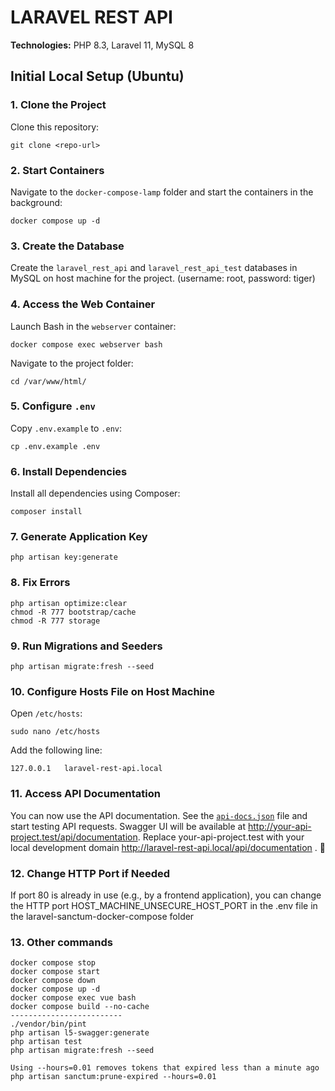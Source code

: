 # LARAVEL REST API

**Technologies:** PHP 8.3, Laravel 11, MySQL 8

## Initial Local Setup (Ubuntu)

### 1. Clone the Project

Clone this repository:

```
git clone <repo-url>
```

### 2. Start Containers

Navigate to the `docker-compose-lamp` folder and start the containers in the background:

```
docker compose up -d
```

### 3. Create the Database

Create the `laravel_rest_api` and `laravel_rest_api_test` databases in MySQL on host machine for the project. (username: root, password: tiger)

### 4. Access the Web Container

Launch Bash in the `webserver` container:

```
docker compose exec webserver bash
```

Navigate to the project folder:

```
cd /var/www/html/
```

### 5. Configure `.env`

Copy `.env.example` to `.env`:

```
cp .env.example .env
```

### 6. Install Dependencies

Install all dependencies using Composer:

```
composer install
```

### 7. Generate Application Key

```
php artisan key:generate
```

### 8. Fix Errors

```
php artisan optimize:clear
chmod -R 777 bootstrap/cache
chmod -R 777 storage
```

### 9. Run Migrations and Seeders

```
php artisan migrate:fresh --seed
```

### 10. Configure Hosts File on Host Machine

Open `/etc/hosts`:

```
sudo nano /etc/hosts
```

Add the following line:

```
127.0.0.1   laravel-rest-api.local
```

### 11. Access API Documentation

You can now use the API documentation. See the [`api-docs.json`](storage/api-docs/api-docs.json) file and start testing
API requests.
Swagger UI will be available at http://your-api-project.test/api/documentation. Replace your-api-project.test with your
local development domain http://laravel-rest-api.local/api/documentation . 🚀

### 12. Change HTTP Port if Needed

If port 80 is already in use (e.g., by a frontend application), you can change the HTTP port
HOST_MACHINE_UNSECURE_HOST_PORT in the .env file in the laravel-sanctum-docker-compose folder

### 13. Other commands
```
docker compose stop
docker compose start
docker compose down
docker compose up -d
docker compose exec vue bash
docker compose build --no-cache
-------------------------
./vendor/bin/pint
php artisan l5-swagger:generate
php artisan test
php artisan migrate:fresh --seed

Using --hours=0.01 removes tokens that expired less than a minute ago
php artisan sanctum:prune-expired --hours=0.01
```
